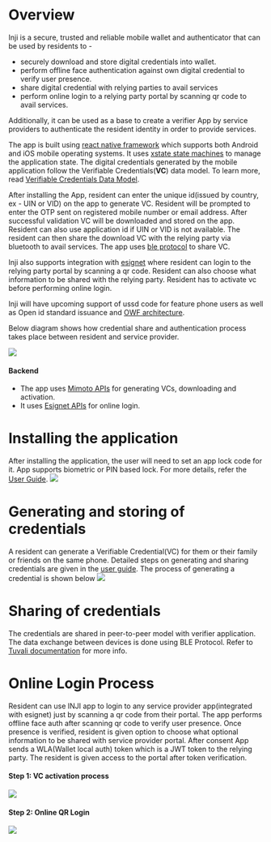 # Overview

Inji is a secure, trusted and reliable mobile wallet and authenticator that can be used by residents to -
- securely download and store digital credentials into wallet.
- perform offline face authentication against own digital credential to verify user presence.
- share digital credential with relying parties to avail services
- perform online login to a relying party portal by scanning qr code to avail services.

Additionally, it can be used as a base to create a verifier App by service providers to authenticate the resident identity in order to provide services.

The app is built using [react native framework](https://reactnative.dev/) which supports both Android and iOS mobile operating systems. It uses [xstate state machines](https://xstate.js.org/docs/) to manage the application state. The digital credentials generated by the mobile application follow the Verifiable Credentials(**VC**) data model. To learn more, read [Verifiable Credentials Data Model](https://www.w3.org/TR/vc-data-model/).

After installing the App, resident can enter the unique id(issued by country, ex - UIN or VID) on the app to generate VC. Resident will be prompted to enter the OTP sent on registered mobile number or email address. After successful validation VC will be downloaded and stored on the app.
Resident can also use application id if UIN or VID is not available. The resident can then share the download VC with the relying party via bluetooth to avail services. The app uses [ble protocol]() to share VC.

Inji also supports integration with [esignet](https://docs.esignet.io/) where resident can login to the relying party portal by scanning a qr code. Resident can also choose what information to be shared with the relying party. Resident has to activate vc before performing online login.

Inji will have upcoming support of ussd code for feature phone users as well as Open id standard issuance and [OWF architecture](https://github.com/openwallet-foundation).

Below diagram shows how credential share and authentication process takes place between resident and service provider.

![](_images/inji-integration-page2.png)

#### Backend 
- The app uses [Mimoto APIs](https://mosip.stoplight.io/docs/mimoto) for generating VCs, downloading and activation.
- It uses [Esignet APIs](https://mosip.stoplight.io/docs/identity-provider) for online login.


# Installing the application
After installing the application, the user will need to set an app lock code for it. App supports biometric or PIN based lock. For more details, refer the [User Guide]().
![](_images/inji_first_launch.png)


# Generating and storing of credentials
A resident can generate a Verifiable Credential(VC) for them or their family or friends on the same phone.
Detailed steps on generating and sharing credentials are given in the [user guide]().
The process of generating a credential is shown below
![](_images/generate_and_store_cred.png)


# Sharing of credentials
The credentials are shared in peer-to-peer model with verifier application. The data exchange between devices is done using BLE Protocol. Refer to [Tuvali documentation]() for more info.


# Online Login Process
Resident can use INJI app to login to any service provider app(integrated with esignet) just by scanning a qr code from their portal. 
The app performs offline face auth after scanning qr code to verify user presence. 
Once presence is verified, resident is given option to choose what optional information to be shared with service provider portal.
After consent App sends a WLA(Wallet local auth) token which is a JWT token to the relying party. 
The resident is given access to the portal after token verification.

#### Step 1: VC activation process
![](_images/vc_activation.png)


#### Step 2: Online QR Login
![](_images/online_qr_login.png)